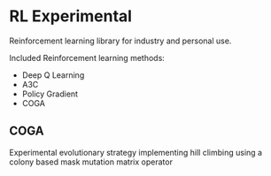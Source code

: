# RL Experimental  
Reinforcement learning library for industry and personal use. 

Included Reinforcement learning methods:  
* Deep Q Learning  
* A3C  
* Policy Gradient  
* COGA  

## COGA  
Experimental evolutionary strategy implementing hill climbing using a colony based mask mutation matrix operator
